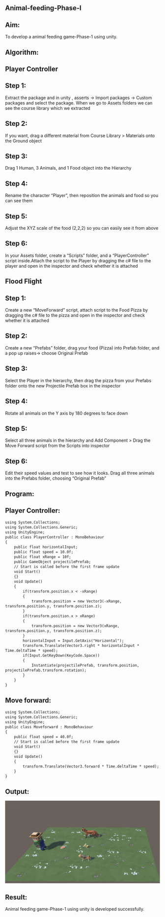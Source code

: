 ## Animal-feeding-Phase-I

## Aim: 
To develop a animal feeding game-Phase-1 using unity.
## Algorithm:
## Player Controller
## Step 1: 
Extract the package and in unity , asserts -> Import packages -> Custom packages and select the package. When we go to Assets folders we can see the course library which we extracted
## Step 2: 
If you want, drag a different material from Course Library > Materials onto the Ground object
## Step 3: 
Drag 1 Human, 3 Animals, and 1 Food object into the Hierarchy
## Step 4: 
Rename the character “Player”, then reposition the animals and food so you can see them
## Step 5: 
Adjust the XYZ scale of the food (2,2,2) so you can easily see it from above
## Step 6: 
In your Assets folder, create a “Scripts” folder, and a “PlayerController” script inside.Attach the script to the Player by dragging the c# file to the player and open in the inspector and check whether it is attached

## Flood Flight
## Step 1: 
Create a new “MoveForward” script, attach script to the Food Pizza by dragging the c# file to the pizza and open in the inspector and check whether it is attached
## Step 2: 
Create a new “Prefabs” folder, drag your food (Pizza) into Prefab folder, and a pop up raises-> choose Original Prefab
## Step 3: 
Select the Player in the hierarchy, then drag the pizza from your Prefabs folder onto the new Projectile Prefab box in the inspector
## Step 4: 
Rotate all animals on the Y axis by 180 degrees to face down
## Step 5: 
Select all three animals in the hierarchy and Add Component > Drag the Move Forward script from the Scripts into inspector
## Step 6: 
Edit their speed values and test to see how it looks. Drag all three animals into the Prefabs folder, choosing “Original Prefab”

## Program:
## Player Controller:
```
using System.Collections;
using System.Collections.Generic;
using UnityEngine;
public class PlayerController : MonoBehaviour
{
    public float horizontalInput;
    public float speed = 10.0f;
    public float xRange = 10f;
    public GameObject projectilePrefab;
    // Start is called before the first frame update
    void Start()
    {}
    void Update()
    {
        if(transform.position.x < -xRange)
        {
            transform.position = new Vector3(-xRange, transform.position.y, transform.position.z);
        }
        if(transform.position.x > xRange)
        {
            transform.position = new Vector3(xRange, transform.position.y, transform.position.z);
        }
        horizontalInput = Input.GetAxis("Horizontal");
        transform.Translate(Vector3.right * horizontalInput * Time.deltaTime * speed);
        if(Input.GetKeyDown(KeyCode.Space))
        {
            Instantiate(projectilePrefab, transform.position, projectilePrefab.transform.rotation);
        }
    }
}
```
## Move forward:
```
using System.Collections;
using System.Collections.Generic;
using UnityEngine;
public class Moveforward : MonoBehaviour
{
    public float speed = 40.0f;
    // Start is called before the first frame update
    void Start()
    {}
    void Update()
    {
        transform.Translate(Vector3.forward * Time.deltaTime * speed);
    }
}
```
## Output:
![](./1.png)
## Result:
Animal feeding game-Phase-1 using unity is developed successfully.
